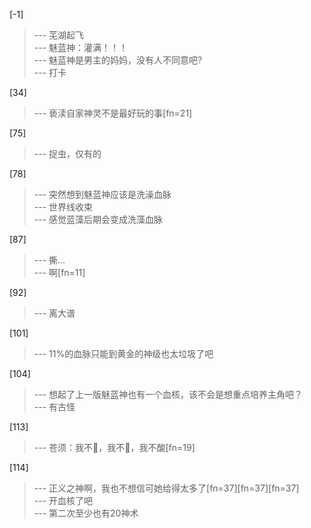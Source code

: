 
[-1] 
>--- 芜湖起飞<br>
>--- 魅蓝神：灌满！！！<br>
>--- 魅蓝神是男主的妈妈，没有人不同意吧?<br>
>--- 打卡<br>

[34] 
>--- 亵渎自家神灵不是最好玩的事[fn=21]<br>

[75] 
>--- 捉虫，仅有的<br>

[78] 
>--- 突然想到魅蓝神应该是洗澡血脉<br>
>--- 世界线收束<br>
>--- 感觉蓝藻后期会变成洗藻血脉<br>

[87] 
>--- 撕…<br>
>--- 啊[fn=11]<br>

[92] 
>--- 离大谱<br>

[101] 
>--- 11%的血脉只能到黄金的神级也太垃圾了吧<br>

[104] 
>--- 想起了上一版魅蓝神也有一个血核，该不会是想重点培养主角吧？<br>
>--- 有古怪<br>

[113] 
>--- 苍须：我不🍋，我不🍋，我不酸[fn=19]<br>

[114] 
>--- 正义之神啊，我也不想信可她给得太多了[fn=37][fn=37][fn=37]<br>
>--- 开血核了吧<br>
>--- 第二次至少也有20神术<br>
